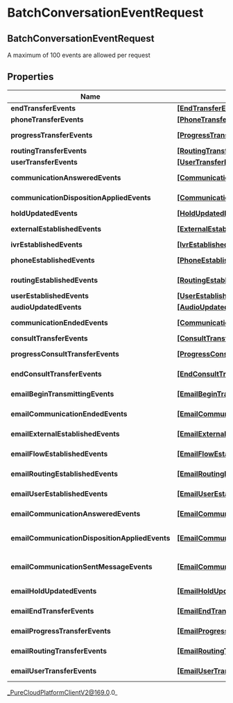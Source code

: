 # BatchConversationEventRequest

## BatchConversationEventRequest
A maximum of 100 events are allowed per request

## Properties

|Name | Type | Description | Notes|
|------------ | ------------- | ------------- | -------------|
| **endTransferEvents** | [**[EndTransferEvent]**]([EndTransferEvent]) | Voice - EndTransfer events for this batch | [optional] |
| **phoneTransferEvents** | [**[PhoneTransferEvent]**]([PhoneTransferEvent]) | Voice - PhoneTransfer events for this batch | [optional] |
| **progressTransferEvents** | [**[ProgressTransferEvent]**]([ProgressTransferEvent]) | Voice - ProgressTransfer events for this batch | [optional] |
| **routingTransferEvents** | [**[RoutingTransferEvent]**]([RoutingTransferEvent]) | Voice - RoutingTransfer events for this batch | [optional] |
| **userTransferEvents** | [**[UserTransferEvent]**]([UserTransferEvent]) | Voice - UserTransfer events for this batch | [optional] |
| **communicationAnsweredEvents** | [**[CommunicationAnsweredEvent]**]([CommunicationAnsweredEvent]) | Voice - CommunicationAnswered events for this batch | [optional] |
| **communicationDispositionAppliedEvents** | [**[CommunicationDispositionAppliedEvent]**]([CommunicationDispositionAppliedEvent]) | Voice - CommunicationDispositionApplied events for this batch | [optional] |
| **holdUpdatedEvents** | [**[HoldUpdatedEvent]**]([HoldUpdatedEvent]) | Voice - HoldUpdated events for this batch | [optional] |
| **externalEstablishedEvents** | [**[ExternalEstablishedEvent]**]([ExternalEstablishedEvent]) | Voice - ExternalEstablished events for this batch | [optional] |
| **ivrEstablishedEvents** | [**[IvrEstablishedEvent]**]([IvrEstablishedEvent]) | Voice - IvrEstablished events for this batch | [optional] |
| **phoneEstablishedEvents** | [**[PhoneEstablishedEvent]**]([PhoneEstablishedEvent]) | Voice - PhoneEstablished events for this batch | [optional] |
| **routingEstablishedEvents** | [**[RoutingEstablishedEvent]**]([RoutingEstablishedEvent]) | Voice - RoutingEstablished events for this batch | [optional] |
| **userEstablishedEvents** | [**[UserEstablishedEvent]**]([UserEstablishedEvent]) | Voice - UserEstablished events for this batch | [optional] |
| **audioUpdatedEvents** | [**[AudioUpdatedEvent]**]([AudioUpdatedEvent]) | Voice - AudioUpdated events for this batch | [optional] |
| **communicationEndedEvents** | [**[CommunicationEndedEvent]**]([CommunicationEndedEvent]) | Voice - CommunicationEnded events for this batch | [optional] |
| **consultTransferEvents** | [**[ConsultTransferEvent]**]([ConsultTransferEvent]) | Voice - ConsultTransfer events for this batch | [optional] |
| **progressConsultTransferEvents** | [**[ProgressConsultTransferEvent]**]([ProgressConsultTransferEvent]) | Voice - ProgressConsultTransfer events for this batch | [optional] |
| **endConsultTransferEvents** | [**[EndConsultTransferEvent]**]([EndConsultTransferEvent]) | Voice - EndConsultTransfer events for this batch | [optional] |
| **emailBeginTransmittingEvents** | [**[EmailBeginTransmittingEvent]**]([EmailBeginTransmittingEvent]) | Email - EmailBeginTransmittingEvent events for this batch | [optional] |
| **emailCommunicationEndedEvents** | [**[EmailCommunicationEndedEvent]**]([EmailCommunicationEndedEvent]) | Email - EmailCommunicationEndedEvent events for this batch | [optional] |
| **emailExternalEstablishedEvents** | [**[EmailExternalEstablishedEvent]**]([EmailExternalEstablishedEvent]) | Email - EmailExternalEstablishedEvent events for this batch | [optional] |
| **emailFlowEstablishedEvents** | [**[EmailFlowEstablishedEvent]**]([EmailFlowEstablishedEvent]) | Email - EmailFlowEstablishedEvent events for this batch | [optional] |
| **emailRoutingEstablishedEvents** | [**[EmailRoutingEstablishedEvent]**]([EmailRoutingEstablishedEvent]) | Email - EmailRoutingEstablishedEvent events for this batch | [optional] |
| **emailUserEstablishedEvents** | [**[EmailUserEstablishedEvent]**]([EmailUserEstablishedEvent]) | Email - EmailUserEstablishedEvent events for this batch | [optional] |
| **emailCommunicationAnsweredEvents** | [**[EmailCommunicationAnsweredEvent]**]([EmailCommunicationAnsweredEvent]) | Email - EmailCommunicationAnsweredEvent events for this batch | [optional] |
| **emailCommunicationDispositionAppliedEvents** | [**[EmailCommunicationDispositionAppliedEvent]**]([EmailCommunicationDispositionAppliedEvent]) | Email - EmailCommunicationDispositionAppliedEvent events for this batch | [optional] |
| **emailCommunicationSentMessageEvents** | [**[EmailCommunicationSentMessageEvent]**]([EmailCommunicationSentMessageEvent]) | Email - EmailCommunicationSentMessageEvent events for this batch | [optional] |
| **emailHoldUpdatedEvents** | [**[EmailHoldUpdatedEvent]**]([EmailHoldUpdatedEvent]) | Email - EmailHoldUpdatedEvent events for this batch | [optional] |
| **emailEndTransferEvents** | [**[EmailEndTransferEvent]**]([EmailEndTransferEvent]) | Email - EmailEndTransferEvent events for this batch | [optional] |
| **emailProgressTransferEvents** | [**[EmailProgressTransferEvent]**]([EmailProgressTransferEvent]) | Email - EmailProgressTransferEvent events for this batch | [optional] |
| **emailRoutingTransferEvents** | [**[EmailRoutingTransferEvent]**]([EmailRoutingTransferEvent]) | Email - EmailRoutingTransferEvent events for this batch | [optional] |
| **emailUserTransferEvents** | [**[EmailUserTransferEvent]**]([EmailUserTransferEvent]) | Email - EmailUserTransferEvent events for this batch | [optional] |



_PureCloudPlatformClientV2@169.0.0_
